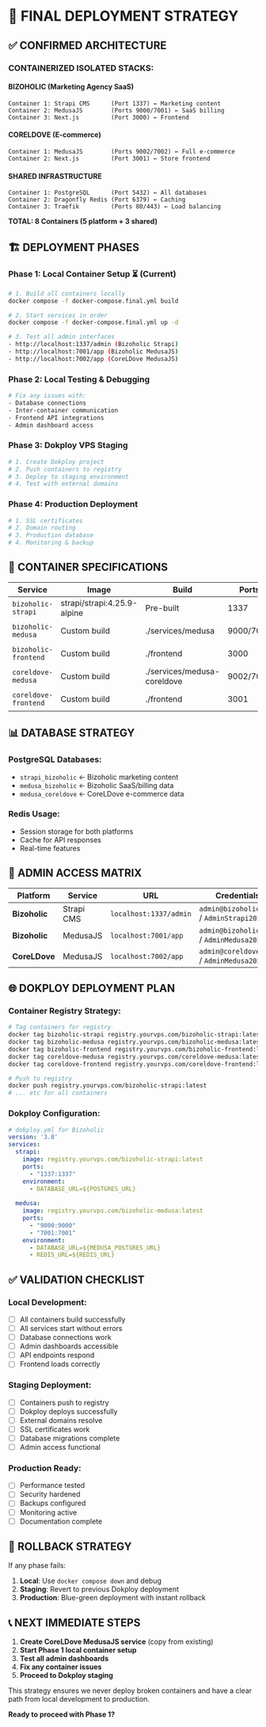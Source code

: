 # 🚀 FINAL DEPLOYMENT STRATEGY

## ✅ **CONFIRMED ARCHITECTURE**

### **CONTAINERIZED ISOLATED STACKS:**

#### **BIZOHOLIC (Marketing Agency SaaS)**
```
Container 1: Strapi CMS      (Port 1337) ← Marketing content
Container 2: MedusaJS        (Ports 9000/7001) ← SaaS billing  
Container 3: Next.js         (Port 3000) ← Frontend
```

#### **CORELDOVE (E-commerce)**
```
Container 1: MedusaJS        (Ports 9002/7002) ← Full e-commerce
Container 2: Next.js         (Port 3001) ← Store frontend
```

#### **SHARED INFRASTRUCTURE**
```
Container 1: PostgreSQL      (Port 5432) ← All databases
Container 2: Dragonfly Redis (Port 6379) ← Caching
Container 3: Traefik         (Ports 80/443) ← Load balancing
```

**TOTAL: 8 Containers (5 platform + 3 shared)**

## 🏗️ **DEPLOYMENT PHASES**

### **Phase 1: Local Container Setup** ⏳ (Current)
```bash
# 1. Build all containers locally
docker compose -f docker-compose.final.yml build

# 2. Start services in order
docker compose -f docker-compose.final.yml up -d

# 3. Test all admin interfaces
- http://localhost:1337/admin (Bizoholic Strapi)
- http://localhost:7001/app (Bizoholic MedusaJS)
- http://localhost:7002/app (CoreLDove MedusaJS)
```

### **Phase 2: Local Testing & Debugging** 
```bash
# Fix any issues with:
- Database connections
- Inter-container communication
- Frontend API integrations
- Admin dashboard access
```

### **Phase 3: Dokploy VPS Staging**
```bash
# 1. Create Dokploy project
# 2. Push containers to registry
# 3. Deploy to staging environment
# 4. Test with external domains
```

### **Phase 4: Production Deployment**
```bash
# 1. SSL certificates
# 2. Domain routing  
# 3. Production database
# 4. Monitoring & backup
```

## 🎯 **CONTAINER SPECIFICATIONS**

| Service | Image | Build | Ports | Purpose |
|---------|-------|-------|-------|---------|
| `bizoholic-strapi` | strapi/strapi:4.25.9-alpine | Pre-built | 1337 | Marketing CMS |
| `bizoholic-medusa` | Custom build | ./services/medusa | 9000/7001 | SaaS billing |
| `bizoholic-frontend` | Custom build | ./frontend | 3000 | Marketing site |
| `coreldove-medusa` | Custom build | ./services/medusa-coreldove | 9002/7002 | E-commerce |
| `coreldove-frontend` | Custom build | ./frontend | 3001 | Store frontend |

## 📊 **DATABASE STRATEGY**

### **PostgreSQL Databases:**
- `strapi_bizoholic` ← Bizoholic marketing content
- `medusa_bizoholic` ← Bizoholic SaaS/billing data  
- `medusa_coreldove` ← CoreLDove e-commerce data

### **Redis Usage:**
- Session storage for both platforms
- Cache for API responses
- Real-time features

## 🔐 **ADMIN ACCESS MATRIX**

| Platform | Service | URL | Credentials |
|----------|---------|-----|-------------|
| **Bizoholic** | Strapi CMS | `localhost:1337/admin` | `admin@bizoholic.com` / `AdminStrapi2024!` |
| **Bizoholic** | MedusaJS | `localhost:7001/app` | `admin@bizoholic.com` / `AdminMedusa2024!` |
| **CoreLDove** | MedusaJS | `localhost:7002/app` | `admin@coreldove.com` / `AdminMedusa2024!` |

## 🌐 **DOKPLOY DEPLOYMENT PLAN**

### **Container Registry Strategy:**
```bash
# Tag containers for registry
docker tag bizoholic-strapi registry.yourvps.com/bizoholic-strapi:latest
docker tag bizoholic-medusa registry.yourvps.com/bizoholic-medusa:latest
docker tag bizoholic-frontend registry.yourvps.com/bizoholic-frontend:latest
docker tag coreldove-medusa registry.yourvps.com/coreldove-medusa:latest  
docker tag coreldove-frontend registry.yourvps.com/coreldove-frontend:latest

# Push to registry
docker push registry.yourvps.com/bizoholic-strapi:latest
# ... etc for all containers
```

### **Dokploy Configuration:**
```yaml
# dokploy.yml for Bizoholic
version: '3.8'
services:
  strapi:
    image: registry.yourvps.com/bizoholic-strapi:latest
    ports:
      - "1337:1337"
    environment:
      - DATABASE_URL=${POSTGRES_URL}
      
  medusa:
    image: registry.yourvps.com/bizoholic-medusa:latest  
    ports:
      - "9000:9000"
      - "7001:7001"
    environment:
      - DATABASE_URL=${MEDUSA_POSTGRES_URL}
      - REDIS_URL=${REDIS_URL}
```

## ✅ **VALIDATION CHECKLIST**

### **Local Development:**
- [ ] All containers build successfully
- [ ] All services start without errors
- [ ] Database connections work
- [ ] Admin dashboards accessible
- [ ] API endpoints respond
- [ ] Frontend loads correctly

### **Staging Deployment:**
- [ ] Containers push to registry
- [ ] Dokploy deploys successfully
- [ ] External domains resolve
- [ ] SSL certificates work
- [ ] Database migrations complete
- [ ] Admin access functional

### **Production Ready:**
- [ ] Performance tested
- [ ] Security hardened
- [ ] Backups configured
- [ ] Monitoring active
- [ ] Documentation complete

## 🔄 **ROLLBACK STRATEGY**

If any phase fails:
1. **Local**: Use `docker compose down` and debug
2. **Staging**: Revert to previous Dokploy deployment
3. **Production**: Blue-green deployment with instant rollback

## 📞 **NEXT IMMEDIATE STEPS**

1. **Create CoreLDove MedusaJS service** (copy from existing)
2. **Start Phase 1 local container setup**
3. **Test all admin dashboards** 
4. **Fix any container issues**
5. **Proceed to Dokploy staging**

This strategy ensures we never deploy broken containers and have a clear path from local development to production.

**Ready to proceed with Phase 1?**
